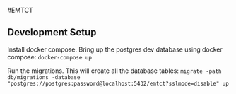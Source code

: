 #EMTCT

## Development Setup
Install docker compose.
Bring up the postgres dev database using docker compose:
`docker-compose up`

Run the migrations. This will create all the database tables:
`migrate -path db/migrations -database "postgres://postgres:password@localhost:5432/emtct?sslmode=disable" up`
